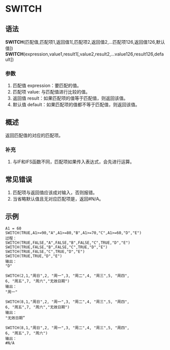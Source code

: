 # SWITCH
## 语法
**SWITCH**(匹配值,匹配项1,返回值1[,匹配项2,返回值2,...匹配项126,返回值126,默认值])      
**SWITCH**(expression,value1,result1[,value2,result2,...value126,result126,default])
### 参数
1. 匹配值 expression：要匹配的值。
2. 匹配项 value: 与匹配值进行比较的值。
3. 返回值 result：如果匹配项的值等于匹配值，则返回该值。
4. 默认值 default：如果匹配项的值都不等于匹配值，则返回该值。
## 概述
返回匹配值的对应的匹配项。
### 补充
1. 与IF和IFS函数不同，匹配项如果传入表达式，会先进行运算。
## 常见错误
1. 匹配项与返回值应该成对输入，否则报错。
2. 当省略默认值且无对应匹配项是，返回#N/A。
## 示例
```excel
A1 = 60
SWITCH(TRUE,A1>=90,"A",A1>=80,"B",A1>=70,"C",A1>=60,"D","E")
过程：
SWITCH(TRUE,FALSE,"A",FALSE,"B",FALSE,"C",TRUE,"D","E")
SWITCH(TRUE,FALSE,"B",FALSE,"C",TRUE,"D","E")
SWITCH(TRUE,FALSE,"C",TRUE,"D","E")
SWITCH(TRUE,TRUE,"D","E")
输出：
"D"
```
```excel
SWITCH(2,1,"周日",2, "周一",3, "周二",4, "周三",5, "周四",
6, "周五",7, "周六","无效日期")
输出：
"周一"

SWITCH(8,1,"周日",2, "周一",3, "周二",4, "周三",5, "周四",
6, "周五",7, "周六","无效日期")
输出：
"无效日期”

SWITCH(8,1,"周日",2, "周一",3, "周二",4, "周三",5, "周四",
6, "周五",7, "周六")
输出：
#N/A
```
